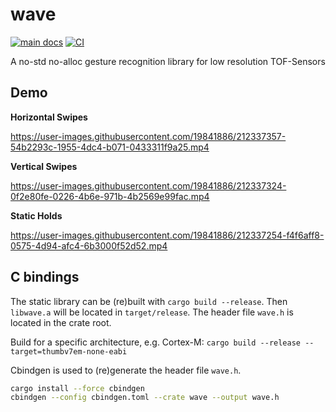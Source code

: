 # wave

[![main docs](https://img.shields.io/badge/docs-main-informational)](https://flxzt.github.io/wave/wave/)
[![CI](https://github.com/flxzt/wave/actions/workflows/ci.yaml/badge.svg)](https://github.com/flxzt/wave/actions/workflows/ci.yaml)

A no-std no-alloc gesture recognition library for low resolution TOF-Sensors

## Demo

**Horizontal Swipes**  

https://user-images.githubusercontent.com/19841886/212337357-54b2293c-1955-4dc4-b071-0433311f9a25.mp4

**Vertical Swipes**  

https://user-images.githubusercontent.com/19841886/212337324-0f2e80fe-0226-4b6e-971b-4b2569e99fac.mp4

**Static Holds**  

https://user-images.githubusercontent.com/19841886/212337254-f4f6aff8-0575-4d94-afc4-6b3000f52d52.mp4


## C bindings

The static library can be (re)built with `cargo build --release`. Then `libwave.a` will be located in `target/release`.
The header file `wave.h` is located in the crate root.

Build for a specific architecture, e.g. Cortex-M: `cargo build --release --target=thumbv7em-none-eabi`

Cbindgen is used to (re)generate the header file `wave.h`.

```bash
cargo install --force cbindgen
cbindgen --config cbindgen.toml --crate wave --output wave.h
```
